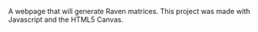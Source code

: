 A webpage that will generate Raven matrices. This project was made with Javascript and the HTML5 Canvas.

<!DOCTYPE html>
<html>
<head>
        <style>
            .wrapper {
                position: relative;
                top: 50%;
                left: 30%;

            }
            .matrix{
                margin: 2px;
            }
            .matrix_answer{
                border: 2px solid #000000;
            }
            .answer{
                position: relative;
                top: 0;
                left: 16.67%;
                padding: 10px;
                margin: 1px;
                border: 2px solid #000000;
            }

            .answer:hover{
                border: 2px solid #0000BB;
            }

            /*#r_a1:checked #a1, #r_a2:checked #a2, #r_a3:checked #a3, #r_a4:checked #a4, #r_a5:checked #a5, #r_a6:checked #a6, #r_a7:checked #a7, #r_a8:checked #a8{
                background: #000000;
            }*/

            .radio_buttons:checked{
                background: black;
            }

            .radio_buttons{
                display: hidden;
            }
        </style>
</head>

<body>
    <div class="wrapper">
        <canvas class="matrix" id="c11" width=250 height=250></canvas>
        <canvas class="matrix" id="c12" width=250 height=250></canvas>
        <canvas class="matrix" id="c13" width=250 height=250></canvas>
    </div>
    <div class="wrapper">
        <canvas class="matrix" id="c21" width=250 height=250></canvas>
        <canvas class="matrix" id="c22" width=250 height=250></canvas>
        <canvas class="matrix" id="c23" width=250 height=250></canvas>
    </div>
    <div class="wrapper">
        <canvas class="matrix" id="c31" width=250 height=250></canvas>
        <canvas class="matrix" id="c32" width=250 height=250></canvas>
        <canvas class="matrix_answer" id="c33" width=250 height=250></canvas>
    </div>
    <div>
        <canvas class="answer" id="a1" onclick="selectAnswer(this)" width=150 height=150></canvas>
        <canvas class="answer" id="a2" onclick="selectAnswer(this)" width=150 height=150></canvas>
        <canvas class="answer" id="a3" onclick="selectAnswer(this)" width=150 height=150></canvas>
        <canvas class="answer" id="a4" onclick="selectAnswer(this)" width=150 height=150></canvas>
        <canvas class="answer" id="a5" onclick="selectAnswer(this)" width=150 height=150></canvas>
        <canvas class="answer" id="a6" onclick="selectAnswer(this)" width=150 height=150></canvas>
        <!--canvas class="answer" id="a7" onclick="selectAnswer(this)" width=150 height=150></canvas-->
        <!--canvas class="answer" id="a8" onclick="selectAnswer(this)" width=150 height=150></canvas-->
    </div>
    <div>
        <input class="radio_buttons" type="radio" id="r_a1" name="answer_buttons"/>
        <input class="radio_buttons" type="radio" id="r_a2" name="answer_buttons"/>
        <input class="radio_buttons" type="radio" id="r_a3" name="answer_buttons"/>
        <input class="radio_buttons" type="radio" id="r_a4" name="answer_buttons"/>
        <input class="radio_buttons" type="radio" id="r_a5" name="answer_buttons"/>
        <input class="radio_buttons" type="radio" id="r_a6" name="answer_buttons"/>
        <!--input class="radio_buttons" type="radio" id="r_a7" name="answer_buttons"/-->
        <!--input class="radio_buttons" type="radio" id="r_a8" name="answer_buttons"/-->
    </div>
    <script>
        let buffer = 10; //To render full triangle and not have any of it cut off.

        //3S = 3 sections/segments.
        function drawTriangle3S(context, val){
            context.style = "border:0px solid #000000;";
            context.lineWidth = 4;

            //First third
            context.beginPath();
            context.moveTo(0 + buffer, context.canvas.height - buffer);
            context.lineTo((context.canvas.width/2), ((context.canvas.height*2)/3)-buffer);
            context.lineTo((context.canvas.width/2), 0 + buffer);
            context.closePath();
            context.stroke();

            if(val == 0){
                context.fill();
            }

            //Second third.
            context.beginPath();
            context.moveTo((context.canvas.width/2), 0 + buffer);
            context.lineTo((context.canvas.width/2), ((context.canvas.height*2)/3)-buffer);
            context.lineTo(context.canvas.width - buffer, context.canvas.height - buffer);
            context.closePath();
            context.stroke();

            if(val == 1){
                context.fill();
            }

            //Final third.
            context.beginPath();
            context.moveTo(0 + buffer, context.canvas.height - buffer);
            context.lineTo((context.canvas.width/2), ((context.canvas.height*2)/3)-buffer);
            context.lineTo(context.canvas.width - buffer, context.canvas.height - buffer);
            context.closePath();
            context.stroke();

            if(val == 2){
                context.fill();
            }
        }

        function drawTriangle4S(context, val){
            context.lineWidth = 4;

            //First quarter
            context.beginPath();
            context.moveTo(context.canvas.width/2, 0 + buffer);
            context.lineTo(context.canvas.width/2, context.canvas.height/2);
            context.lineTo(context.canvas.width/4 + buffer, context.canvas.height/2);
            context.lineTo(context.canvas.width/2, 0 + buffer);
            context.stroke();

            if(val == 0){
                context.fill();
            }
            //Second quarter
            context.beginPath();
            context.moveTo(context.canvas.width/2, 0 + buffer);
            context.lineTo(context.canvas.width/2, context.canvas.height/2);
            context.lineTo(3*context.canvas.width/4 - buffer, context.canvas.height/2);
            context.lineTo(context.canvas.width/2, 0 + buffer);
            context.stroke();

            if(val == 1){
                context.fill();
            }
            //Third quarter
            context.beginPath();
            context.moveTo(context.canvas.width/2, context.canvas.height/2);
            context.lineTo(context.canvas.width/2, context.canvas.height - buffer);
            context.lineTo(context.canvas.width - buffer, context.canvas.height - buffer);
            context.lineTo(3*context.canvas.width/4 - buffer, context.canvas.height/2);
            context.lineTo(context.canvas.width/2, context.canvas.height/2);
            context.stroke();

            if(val == 2){
                context.fill();
            }
            //Fourth quarter
            context.beginPath();
            context.moveTo(context.canvas.width/2, context.canvas.height/2);
            context.lineTo(context.canvas.width/2, context.canvas.height - buffer);
            context.lineTo(0 + buffer, context.canvas.height - buffer);
            context.lineTo(context.canvas.width/4 + buffer, context.canvas.height/2);
            context.lineTo(context.canvas.width/2, context.canvas.height/2);
            context.stroke();

            if(val == 3){
                context.fill();
            }
        }

        function drawTriangle(context, val, segment){
            switch(segment){
                case 3:
                    drawTriangle3S(context, val);
                break;

                case 4:
                    drawTriangle4S(context, val);
                break;

                default:
                    console.log("drawTriangle Error: invalid segment number.");
                break;
            }
        }

        function drawCircle3S(context, val){
            context.lineWidth = 4;
            let x = 15; //otherwise circle gets clipped.

            context.beginPath();
            context.moveTo((context.canvas.width/2), (context.canvas.height/2));
            context.arc((context.canvas.width/2), (context.canvas.height/2), (context.canvas.width/2) - x, (5*Math.PI/6), (3*Math.PI)/2); //Start angle and end angle
            context.closePath();
            context.stroke();

            if(val == 0){
                context.fill();
            }

            context.beginPath();
            context.moveTo((context.canvas.width/2), (context.canvas.height/2));
            context.arc((context.canvas.width/2), (context.canvas.height/2), (context.canvas.width/2) - x, (3*Math.PI/2), (Math.PI)/6); //Start angle and end angle
            context.closePath();
            context.stroke();

            if(val == 1){
                context.fill();
            }

            context.beginPath();
            context.moveTo((context.canvas.width/2), (context.canvas.height/2));
            context.arc((context.canvas.width/2), (context.canvas.height/2), (context.canvas.width/2) - x, (Math.PI/6), (5*Math.PI)/6); //Start angle and end angle
            context.closePath();
            context.stroke();

            if(val == 2){
                context.fill();
            }
        }

        function drawCircle4S(context, val){
            context.lineWidth = 4;
            let x = 15; //otherwise circle gets clipped.

            context.beginPath();
            context.moveTo((context.canvas.width/2), (context.canvas.height/2));
            context.arc((context.canvas.width/2), (context.canvas.height/2), (context.canvas.width/2) - x, Math.PI, (3*Math.PI)/2); //Start angle and end angle
            context.closePath();
            context.stroke();

            if(val == 0){
                context.fill();
            }

            context.beginPath();
            context.moveTo((context.canvas.width/2), (context.canvas.height/2));
            context.arc((context.canvas.width/2), (context.canvas.height/2), (context.canvas.width/2) - x, (3*Math.PI/2), (2*Math.PI)); //Start angle and end angle
            context.closePath();
            context.stroke();

            if(val == 1){
                context.fill();
            }

            context.beginPath();
            context.moveTo((context.canvas.width/2), (context.canvas.height/2));
            context.arc((context.canvas.width/2), (context.canvas.height/2), (context.canvas.width/2) - x, (2*Math.PI), (Math.PI)/2); //Start angle and end angle
            context.closePath();
            context.stroke();

            if(val == 2){
                context.fill();
            }

            context.beginPath();
            context.moveTo((context.canvas.width/2), (context.canvas.height/2));
            context.arc((context.canvas.width/2), (context.canvas.height/2), (context.canvas.width/2) - x, (Math.PI/2), (Math.PI)); //Start angle and end angle
            context.closePath();
            context.stroke();

            if(val == 3){
                context.fill();
            }
        }

        function drawCircle(context, val, segment){
            switch(segment){
                case 3:
                    drawCircle3S(context, val);
                break;

                case 4:
                    drawCircle4S(context, val);
                break;

                default:
                    console.log("drawCircle Error: invalid segment number.");
                break;
            }
        }

        function drawSquare3S(context, val){
            context.lineWidth = 4;
            let padding = 15;
            let new_height = context.canvas.height * 0.79; //Height at which the square is divided evenly into 3 pieces.

            context.beginPath();
            context.moveTo(0 + padding, 0 + padding);
            context.lineTo(0 + padding, (new_height) - padding);
            context.lineTo((context.canvas.width/2), (context.canvas.height/2));
            context.lineTo((context.canvas.width/2), 0 + padding);
            context.closePath();
            context.stroke();

            if(val == 0){
                context.fill();
            }

            context.beginPath();
            context.moveTo((context.canvas.width/2), 0 + padding);
            context.lineTo((context.canvas.width/2), (context.canvas.height/2));
            context.lineTo(context.canvas.width - padding, (new_height) - padding);
            context.lineTo(context.canvas.width - padding, 0 + padding);
            context.closePath();
            context.stroke();

            if(val == 1){
                context.fill();
            }

            context.beginPath();
            context.moveTo(0 + padding, context.canvas.height - padding);
            context.lineTo(0 + padding, (new_height) - padding);
            context.lineTo((context.canvas.width/2), (context.canvas.height/2));
            context.lineTo(context.canvas.width - padding, (new_height) - padding);
            context.lineTo(context.canvas.width - padding, context.canvas.height - padding);
            context.closePath();
            context.stroke();

            if(val == 2){
                context.fill();
            }
        }

        function drawSquare4S(context, val){
            let padding = 15;
            context.lineWidth = 4;

            //Extra strokeRect added for outline

            switch(val){
                case 0:
                    context.fillRect(0 + padding, 0 + padding, (context.canvas.width/2 - padding), (context.canvas.height/2 - padding));
                    context.strokeRect(0 + padding, 0 + padding, (context.canvas.width/2 - padding), (context.canvas.height/2 - padding));

                    context.strokeRect((context.canvas.width/2), 0 + padding, (context.canvas.width/2 - padding), (context.canvas.height/2 - padding));
                    context.strokeRect(0 + padding, (context.canvas.height/2), (context.canvas.width/2 - padding), (context.canvas.height/2 - padding));
                    context.strokeRect((context.canvas.width/2), (context.canvas.height/2), (context.canvas.width/2 - padding), (context.canvas.height/2 - padding));
                    break;

                case 1:
                    context.strokeRect(0 + padding, 0 + padding, (context.canvas.width/2 - padding), (context.canvas.height/2 - padding));

                    context.fillRect((context.canvas.width/2), 0 + padding, (context.canvas.width/2 - padding), (context.canvas.height/2 - padding));
                    context.strokeRect((context.canvas.width/2), 0 + padding, (context.canvas.width/2 - padding), (context.canvas.height/2 - padding));

                    context.strokeRect(0 + padding, (context.canvas.height/2), (context.canvas.width/2 - padding), (context.canvas.height/2 - padding));
                    context.strokeRect((context.canvas.width/2), (context.canvas.height/2), (context.canvas.width/2 - padding), (context.canvas.height/2 - padding));
                    break;

                case 2:
                    context.strokeRect(0 + padding, 0 + padding, (context.canvas.width/2 - padding), (context.canvas.height/2 - padding));
                    context.strokeRect((context.canvas.width/2), 0 + padding, (context.canvas.width/2 - padding), (context.canvas.height/2 - padding));
                    context.strokeRect(0 + padding, (context.canvas.height/2), (context.canvas.width/2 - padding), (context.canvas.height/2 - padding));

                    context.fillRect((context.canvas.width/2), (context.canvas.height/2), (context.canvas.width/2 - padding), (context.canvas.height/2 - padding));
                    context.strokeRect((context.canvas.width/2), (context.canvas.height/2), (context.canvas.width/2 - padding), (context.canvas.height/2 - padding));
                    break;

                case 3:
                    context.strokeRect(0 + padding, 0 + padding, (context.canvas.width/2 - padding), (context.canvas.height/2 - padding));
                    context.strokeRect((context.canvas.width/2), 0 + padding, (context.canvas.width/2 - padding), (context.canvas.height/2 - padding));

                    context.fillRect(0 + padding, (context.canvas.height/2), (context.canvas.width/2 - padding), (context.canvas.height/2 - padding));
                    context.strokeRect(0 + padding, (context.canvas.height/2), (context.canvas.width/2 - padding), (context.canvas.height/2 - padding));

                    context.strokeRect((context.canvas.width/2), (context.canvas.height/2), (context.canvas.width/2 - padding), (context.canvas.height/2 - padding));
                    break;
            }
        }

        function drawSquare(context, val, segment){
            switch(segment){
                case 3:
                    drawSquare3S(context, val);
                break;

                case 4:
                    drawSquare4S(context, val);
                break;

                default:
                    console.log("drawSquare Error: invalid segment number.");
                break;
            }
        }

        function drawShape(context, segments, segment_number, shape, offset){
            let i;
            //console.log(segments);
            switch(shape){
                case 't':
                    for(i = 0; i < segments.length; i++){
                        drawTriangle(context, (segments[i]+offset)%segment_number, segment_number);
                    }
                break;

                case 'c':
                    for(i = 0; i < segments.length; i++){
                        drawCircle(context, (segments[i]+offset)%segment_number, segment_number);
                    }
                break;

                case 's':
                    for(i = 0; i < segments.length; i++){
                        drawSquare(context, (segments[i]+offset)%segment_number, segment_number);
                    }
                break;

                default:
                    console.log("drawShape Error: invalid shape.");
                break;
            }
        }

        //Define all canvases.
        let canvas = document.getElementById("c11");
        let ctx11 = canvas.getContext("2d");
        ctx11.fillStyle = "black";
        ctx11.strokeStyle = "black";

        canvas = document.getElementById("c12");
        let ctx12 = canvas.getContext("2d");
        ctx12.fillStyle = "black";
        ctx12.strokeStyle = "black";

        canvas = document.getElementById("c13");
        let ctx13 = canvas.getContext("2d");
        ctx13.fillStyle = "black";
        ctx13.strokeStyle = "black";

        canvas = document.getElementById("c21");
        let ctx21 = canvas.getContext("2d");
        ctx21.fillStyle = "black";
        ctx21.strokeStyle = "black";

        canvas = document.getElementById("c22");
        let ctx22 = canvas.getContext("2d");
        ctx22.fillStyle = "black";
        ctx22.strokeStyle = "black";

        canvas = document.getElementById("c23");
        let ctx23 = canvas.getContext("2d");
        ctx23.fillStyle = "black";
        ctx23.strokeStyle = "black";

        canvas = document.getElementById("c31");
        let ctx31 = canvas.getContext("2d");
        ctx31.fillStyle = "black";
        ctx31.strokeStyle = "black";

        canvas = document.getElementById("c32");
        let ctx32 = canvas.getContext("2d");
        ctx32.fillStyle = "black";
        ctx32.strokeStyle = "black";

        canvas = document.getElementById("c33");
        let ctx33 = canvas.getContext("2d");
        ctx33.fillStyle = "black";
        ctx33.strokeStyle = "black";


        //Answer squares:
        let ans_canvas = document.getElementById("a1");
        let ctx_a1 = ans_canvas.getContext("2d");
        ctx_a1.fillStyle = "black";
        ctx_a1.strokeStyle = "black";

        ans_canvas = document.getElementById("a2");
        let ctx_a2 = ans_canvas.getContext("2d");
        ctx_a2.fillStyle = "black";
        ctx_a2.strokeStyle = "black";

        ans_canvas = document.getElementById("a3");
        let ctx_a3 = ans_canvas.getContext("2d");
        ctx_a3.fillStyle = "black";
        ctx_a3.strokeStyle = "black";

        ans_canvas = document.getElementById("a4");
        let ctx_a4 = ans_canvas.getContext("2d");
        ctx_a4.fillStyle = "black";
        ctx_a4.strokeStyle = "black";

        ans_canvas = document.getElementById("a5");
        let ctx_a5 = ans_canvas.getContext("2d");
        ctx_a5.fillStyle = "black";
        ctx_a5.strokeStyle = "black";

        ans_canvas = document.getElementById("a6");
        let ctx_a6 = ans_canvas.getContext("2d");
        ctx_a6.fillStyle = "black";
        ctx_a6.strokeStyle = "black";

        // ans_canvas = document.getElementById("a7");
        // let ctx_a7 = ans_canvas.getContext("2d");
        // ctx_a7.fillStyle = "black";
        // ctx_a7.strokeStyle = "black";
        //
        // ans_canvas = document.getElementById("a8");
        // let ctx_a8 = ans_canvas.getContext("2d");
        // ctx_a8.fillStyle = "black";
        // ctx_a8.strokeStyle = "black";

        const ans_id = generateAnswerSquareID();

        function generateMatrix(){
            let shapes = ['t', 'c', 's'];
            let row;
            let shape = '';

            let segments;
            let segment_number = Math.floor((Math.random()*2)+3); //3 or 4
            //console.log(segments);

            let pattern_selector = Math.floor((Math.random()*4)+1);
            let shape_selector = Math.floor((Math.random()*3)+48);

            let shape_dir = Math.floor((Math.random()*2)+1); // t->c->s->t or t->s->c->t

            let contexts = [];

            let clockwise_selector;

            console.log(pattern_selector);

            contexts = [
                [ctx11, ctx12, ctx13],
                [ctx21, ctx22, ctx23],
                [ctx31, ctx32]
            ];

            contexts[2].push(ans_id);
            //console.log(contexts);

            for(row = 1; row <= 3; row++){
                if(pattern_selector == 1 || pattern_selector == 2){

                    if(pattern_selector == 1){
                        console.log("Addition");
                        segments = Array.from(calculateAddSubSegments(segment_number ,true));
                    }else{
                        console.log("Subtraction");
                        segments = Array.from(calculateAddSubSegments(segment_number ,false));
                    }

                    addSub(shapes[shape_selector%3], segment_number, segments, row, contexts);

                    if(row == 3)
                        //Sort answer_segments so that the isDifferent function can detect if they are the same.
                        generateFakeAnswers(shapes[shape_selector%3], segment_number, segments[row-1].sort(function(a,b) {return a-b;}), 0);

                }else if(pattern_selector == 3 || pattern_selector == 4){

                    segments = Array.from(calculateSegments(segment_number, 1));

                    if(pattern_selector == 3){
                        console.log("Clockwise rotation");
                        rotation(shapes[shape_selector%3], segment_number, segments, row, true, contexts);
                    }else{
                        console.log("Anti-Clockwise rotation");
                        rotation(shapes[shape_selector%3], segment_number, segments, row, false, contexts);
                    }

                    if(row == 3)
                        //Sort answer_segments so that the isDifferent function can detect if they are the same.
                        generateFakeAnswers(shapes[shape_selector%3], segment_number, segments.sort(function(a,b) {return a-b;}), 2);
                }

                if(shape_dir == 1){
                    shape_selector++;
                }else{
                    shape_selector--;
                }
            }
        }

        function calculateSegments(segment_number, min_segments){
            //Remember to use Array.from when using function.

            let coin_flip;
            let segments = new Set(); //Set has only unique items, prevents
                                      //duplicate values.

            while(segments.size < min_segments){
                for(let i = 1; i <= segment_number; i++){
                    coin_flip = Math.floor(Math.random()*2);
                    if(coin_flip){
                        //Add buffer divisible by both 3 and 4
                        //So that for anti-clockwise rotation,
                        //value can't be negative and cause an error.
                        segments.add(i + 12);
                    }
                }

                if(segments.size == segment_number){
                    segments = new Set();
                }
            }
            return segments;
        }

        function calculateAddSubSegments(segment_number, addition){
            //Function to calculate the segments for additive and
            //subtractive patterns, given they are the same just
            //reverses of each other.
            let i;
            let j;
            let coin_flip;
            let a = [];
            let b = [];
            let all_segments = [];

            s = Array.from(calculateSegments(segment_number, segment_number - 1));
            while(a.length < 1 || b.length < 1){
                a = [];
                b = [];
                for(j = 0; j < s.length; j++){
                    coin_flip = Math.floor(Math.random()*2);
                    if(coin_flip){
                        a.push(s[j]);
                    }else{
                        b.push(s[j]);
                    }
                }
            }

            if(addition){
                all_segments.push(a, b, s);
                return all_segments;
            }else{
                all_segments.push(s, b, a);
                return all_segments;
            }

            console.log("calculateAddSubSegments Error.");
        }

        function addSub(shape, segment_number, segments, row, contexts){
            let i;
            let j;

            for(i = 0; i < contexts[row-1].length; i++){
                drawShape(contexts[row-1][i], segments[i], segment_number, shape, 0);
            }
        }

        function rotation(shape, segment_number, segments, row, clockwise, contexts){
            let i = 0;
            let j = 0;

            if(clockwise){
                for(i = 0; i < contexts[row-1].length; i++){
                    drawShape(contexts[row-1][i], segments, segment_number, shape, i);
                }
            }else{
                for(i = 0; i < contexts[row-1].length; i++){
                    drawShape(contexts[row-1][i], segments, segment_number, shape, -i);
                }
            }
        }

        function generateAnswerSquareID(){
            let answer_square = Math.floor((Math.random()*6)+1);
            let id;

            switch(answer_square){
                case 1:
                    id = ctx_a1;
                    break;

                case 2:
                    id = ctx_a2;
                    break;

                case 3:
                    id = ctx_a3;
                    break;

                case 4:
                    id = ctx_a4;
                    break;

                case 5:
                    id = ctx_a5;
                    break;

                case 6:
                    id = ctx_a6;
                    break;

                // case 7:
                //     id = ctx_a7;
                //     break;
                //
                // case 8:
                //     id = ctx_a8;
                //     break;
            }

            return id;
        }

        function generateFakeAnswers(shape, segment_number, ans_segments, offset){
            let s; //segments
            let answer_contexts = [ctx_a1, ctx_a2, ctx_a3, ctx_a4, ctx_a5, ctx_a6];
            let index = answer_contexts.indexOf(ans_id);
            answer_contexts.splice(index, 1); //Delete correct answer.

            let prev_segments = [];

            prev_segments.push(ans_segments);
            for(let i = 0; i < answer_contexts.length; i++){
                do{
                    s = Array.from(calculateSegments(segment_number, 1));
                }while(!isDifferent(s, prev_segments));

                prev_segments.push(s);
                console.log(prev_segments);
                //drawShape(context, segments, segment_number, shape, offset);
                drawShape(answer_contexts[i], s, segment_number, shape, offset);
            }
        }

        function isDifferent(new_segments, prev_segments){
            let valid = true;
            //console.log(prev_segments);
            let counter = 0;

            for(let arr of prev_segments){
                //console.log(arr);
                if(new_segments.length == arr.length){
                     for(let i = 0; i < new_segments.length; i++){
                        if(new_segments[i] == arr[i]){
                            counter++;
                            if(counter == new_segments.length){
                                return false;
                            }
                        }
                    }
                }
            }
            return true;
        }

        function selectAnswer(element){
            //Select an answer, selecting the corresponding radio button.
            let r_id = document.getElementById("r_" + element.id); //Get radio button id
            r_id.checked = true;
        }

        function nextMatrix(){

        }
    </script>

    <button type="button" onclick="drawSquare3S(ctx11, 2)">Square 3S!</button>
    <button type="button" onclick="drawSquare4S(ctx12, 0)">Square 4S!</button>
    <button type="button" onclick="drawTriangle3S(ctx13, 3)">Triangle 3S!</button>
    <button type="button" onclick="drawTriangle4S(ctx21, 1)">Triangle 4S!</button>
    <button type="button" onclick="drawCircle3S(ctx22, 3)">Circle 3S!</button>
    <button type="button" onclick="drawCircle4S(ctx32, 4)">Circle 4S!</button>
    <button type="button" onclick="rotation('t',3,1,50,false)">Fill Row</button>
    <button type="button" onclick="test(3,1)">TEST BUTTON</button>
    <button type="button" onclick="generateMatrix()">PATTERN!</button>
    <button type="button" onclick="">Next</button>
</body>
</html>


